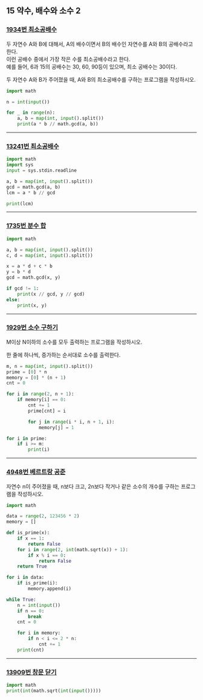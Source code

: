## 15 약수, 배수와 소수 2

### [1934번 최소공배수](https://boj.kr/1934)

두 자연수 A와 B에 대해서, A의 배수이면서 B의 배수인 자연수를 A와 B의 공배수라고 한다.  
이런 공배수 중에서 가장 작은 수를 최소공배수라고 한다.  
예를 들어, 6과 15의 공배수는 30, 60, 90등이 있으며, 최소 공배수는 30이다.

두 자연수 A와 B가 주어졌을 때, A와 B의 최소공배수를 구하는 프로그램을 작성하시오.

```python
import math

n = int(input())

for _ in range(n):
    a, b = map(int, input().split())
    print(a * b // math.gcd(a, b))
```

---

### [13241번 최소공배수](https://boj.kr/13241)

```python
import math
import sys
input = sys.stdin.readline

a, b = map(int, input().split())
gcd = math.gcd(a, b)
lcm = a * b // gcd

print(lcm)
```

---

### [1735번 분수 합](https://boj.kr/1735)

```python
import math

a, b = map(int, input().split())
c, d = map(int, input().split())

x = a * d + c * b
y = b * d
gcd = math.gcd(x, y)

if gcd != 1:
    print(x // gcd, y // gcd)
else:
    print(x, y)
```

---

### [1929번 소수 구하기](https://boj.kr/1929)

M이상 N이하의 소수를 모두 출력하는 프로그램을 작성하시오.

한 줄에 하나씩, 증가하는 순서대로 소수를 출력한다.

```python
m, n = map(int, input().split())
prime = [0] * n
memory = [0] * (n + 1)
cnt = 0

for i in range(2, n + 1):
    if memory[i] == 0:
        cnt += 1
        prime[cnt] = i

        for j in range(i * i, n + 1, i):
            memory[j] = 1

for i in prime:
    if i >= m:
        print(i)
```

---

### [4948번 베르트랑 공준](https://boj.kr/4948)

자연수 n이 주어졌을 때, n보다 크고, 2n보다 작거나 같은 소수의 개수를 구하는 프로그램을 작성하시오.

```python
import math

data = range(2, 123456 * 2)
memory = []

def is_prime(x):
    if x == 1:
        return False
    for i in range(2, int(math.sqrt(x)) + 1):
        if x % i == 0:
            return False
    return True

for i in data:
    if is_prime(i):
        memory.append(i)

while True:
    n = int(input())
    if n == 0:
        break
    cnt = 0

    for i in memory:
        if n < i <= 2 * n:
            cnt += 1
    print(cnt)
```

---

### [13909번 창문 닫기](https://boj.kr/13909)

```python
import math
print(int(math.sqrt(int(input()))))
```
